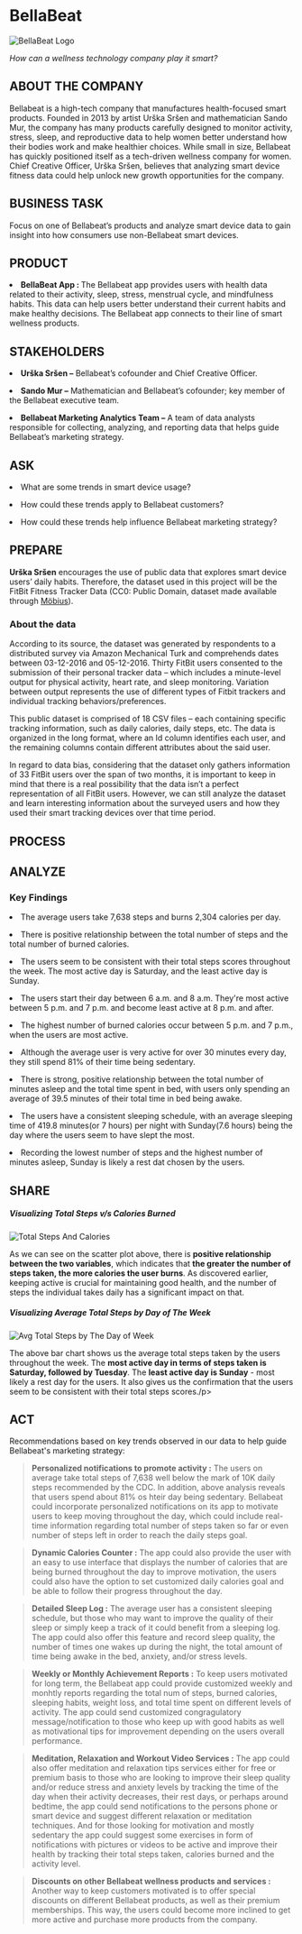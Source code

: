 # BellaBeat
![BellaBeat Logo](Images/BellaBeat_Logo.png)
<p><i>How can a wellness technology company play it smart?</i></p>

## ABOUT THE COMPANY
<p>Bellabeat is a high-tech company that manufactures health-focused smart products. Founded in 2013 by artist Urška Sršen and mathematician Sando Mur, the company has many products carefully designed to monitor activity, stress, sleep, and reproductive data to help women better understand how their bodies work and make healthier choices. While small in size, Bellabeat has quickly positioned itself as a tech-driven wellness company for women. Chief Creative Officer, Urška Sršen, believes that analyzing smart device fitness data could help unlock new growth opportunities for the company.</p>

## BUSINESS TASK
<p>Focus on one of Bellabeat’s products and analyze smart device data to gain insight into how consumers use non-Bellabeat smart devices.</p>

## PRODUCT
<p><li><b>BellaBeat App : </b>The Bellabeat app provides users with health data related to their activity, sleep, stress, menstrual cycle, and mindfulness habits. This data can help users better understand their current habits and make healthy decisions. The Bellabeat app connects to their line of smart wellness products.</li></p>

## STAKEHOLDERS
<p><li><b>Urška Sršen –</b> Bellabeat’s cofounder and Chief Creative Officer.</li></p>
<p><li><b>Sando Mur –</b> Mathematician and Bellabeat’s cofounder; key member of the Bellabeat executive team.</li></p>
<p><li><b>Bellabeat Marketing Analytics Team –</b> A team of data analysts responsible for collecting, analyzing, and reporting data that helps guide Bellabeat’s marketing strategy.</li></p>

## ASK
<p><li>What are some trends in smart device usage?</li></p>
<p><li>How could these trends apply to Bellabeat customers?</li></p>
<p><li>How could these trends help influence Bellabeat marketing strategy?</li></p>

## PREPARE
<b>Urška Sršen</b> encourages the use of public data that explores smart device users’ daily habits. Therefore, the dataset used in this project will be the FitBit Fitness Tracker Data (CC0: Public Domain, dataset made available through [Möbius](https://www.kaggle.com/arashnic)).

### About the data
<p>According to its source, the dataset was generated by respondents to a distributed survey via Amazon Mechanical Turk and comprehends dates between 03-12-2016 and 05-12-2016. Thirty FitBit users consented to the submission of their personal tracker data – which includes a minute-level output for physical activity, heart rate, and sleep monitoring. Variation between output represents the use of different types of Fitbit trackers and individual tracking behaviors/preferences.</p>

<p>This public dataset is comprised of 18 CSV files – each containing specific tracking information, such as daily calories, daily steps, etc. The data is organized in the long format, where an Id column identifies each user, and the remaining columns contain different attributes about the said user.</p>

<p>In regard to data bias, considering that the dataset only gathers information of 33 FitBit users over the span of two months, it is important to keep in mind that there is a real possibility that the data isn’t a perfect representation of all FitBit users. However, we can still analyze the dataset and learn interesting information about the surveyed users and how they used their smart tracking devices over that time period.</p>

## PROCESS

## ANALYZE 
### Key Findings
<p><li>The average users take 7,638 steps and burns 2,304 calories per day.</li></p>
<p><li>There is positive relationship between the total number of steps and the total number of burned calories.</li></p>
<p><li>The users seem to be consistent with their total steps scores throughout the week. The most active day is Saturday, and the least active day is Sunday.</li></p>
<p><li>The users start their day between 6 a.m. and 8 a.m. They're most active between 5 p.m. and 7 p.m. and become least active at 8 p.m. and after.</li></p>
<p><li>The highest number of burned calories occur between 5 p.m. and 7 p.m., when the users are most active.</li></p>
<p><li>Although the average user is very active for over 30 minutes every day, they still spend 81% of their time being sedentary.</li></p>
<p><li>There is strong, positive relationship between the total number of minutes asleep and the total time spent in bed, with users only spending an average of 39.5 minutes of their total time in bed being awake.</li></p>
<p><li>The users have a consistent sleeping schedule, with an average sleeping time of 419.8 minutes(or 7 hours) per night with Sunday(7.6 hours) being the day where the users seem to have slept the most.</li></p>
<p><li>Recording the lowest number of steps and the highest number of minutes asleep, Sunday is likely a rest dat chosen by the users.</li></p>

## SHARE
##### Visualizing Total Steps v/s Calories Burned
![Total Steps And Calories](Images/Total_Steps_VS_Calories_Burned.png)
<p>As we can see on the scatter plot above, there is <b>positive relationship between the two variables</b>, which indicates that <b>the greater the number of steps taken, the more calories the user burns</b>. As discovered earlier, keeping active is crucial for maintaining good health, and the number of steps the individual takes daily has a significant impact on that.</p>

##### Visualizing Average Total Steps by Day of The Week
![Avg Total Steps by The Day of Week](Images/Avg_Total_Steps_Day_Of_Week.png)
<p>The above bar chart shows us the average total steps taken by the users throughout the week. The <b>most active day in terms of steps taken is Saturday, followed by Tuesday</b>. The <b>least active day is Sunday</b> - most likely a rest day for the users. It also gives us the confirmation that the users seem to be consistent with their total steps scores./p>

<picture>
  <source media="(prefers-color-scheme: light)" srcset="Images/Total_Steps_VS_Calories_Burned.png">
</picture>

## ACT
<p>Recommendations based on key trends observed in our data to help guide Bellabeat's marketing strategy:</p>

> <p><b>Personalized notifications to promote activity :</b> The users on average take total steps of 7,638 well below the mark of 10K daily steps recommended by the CDC. In addition, above analysis reveals that users spend about 81% os hteir day being sedentary. Bellabeat could incorporate personalized notifications on its app to motivate users to keep moving throughout the day, which could include real-time information regarding total number of steps taken so far or even number of steps left in order to reach the daily steps goal.</p>

> <p><b>Dynamic Calories Counter :</b> The app could also provide the user with an easy to use interface that displays the number of calories that are being burned throughout the day to improve motivation, the users could also have the option to set customized daily calories goal and be able to follow their progress throughout the day.</p>

> <p><b>Detailed Sleep Log :</b> The average user has a consistent sleeping schedule, but those who may want to improve the quality of their sleep or simply keep a track of it could benefit from a sleeping log. The app could also offer this feature and record sleep quality, the number of times one wakes up during the night, the total amount of time being awake in the bed, anxiety, and/or stress levels.</p>

> <p><b>Weekly or Monthly Achievement Reports :</b> To keep users motivated for long term, the Bellabeat app could provide customized weekly and monhtly reports regarding the total num of steps, burned calories, sleeping habits, weight loss, and total time spent on different levels of activity. The app could send customized congragulatory message/notification to those who keep up with good habits as well as motivational tips for improvement depending on the users overall performance.</p>

> <p><b>Meditation, Relaxation and Workout Video Services :</b> The app could also offer meditation and relaxation tips services either for free or premium basis to those who are looking to improve their sleep quality and/or reduce stress and anxiety levels by tracking the time of the day when their activity decreases, their rest days, or perhaps around bedtime, the app could send notifications to the persons phone or smart device and suggest different relaxation or meditation techniques. And for those looking for motivation and mostly sedentary the app could suggest some exercises in form of notifications with pictures or videos to be active and improve their health by tracking their total steps taken, calories burned and the activity level.</p>

> <p><b>Discounts on other Bellabeat wellness products and services :</b> Another way to keep customers motivated is to offer special discounts on different Bellabeat products, as well as their premium memberships. This way, the users could become more inclined to get more active and purchase more products from the company.</p>

